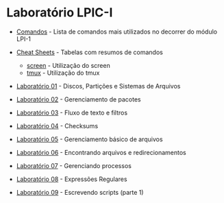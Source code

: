 # Laboratório LPIC-I

- [Comandos](comandos.md) - Lista de comandos mais utilizados no decorrer do módulo LPI-1
- [Cheat Sheets](../cheatsheets) - Tabelas com resumos de comandos
    - [screen](../cheatsheets/screen.md) - Utilização do screen
    - [tmux](../cheatsheets/tmux.md) - Utilização do tmux


- [Laboratório 01](lab01/README.md) - Discos, Partições e Sistemas de Arquivos
- [Laboratório 02](lab02/README.md) - Gerenciamento de pacotes
- [Laboratório 03](lab03/README.md) - Fluxo de texto e filtros
- [Laboratório 04](lab04/README.md) - Checksums
- [Laboratório 05](lab05/README.md) - Gerenciamento básico de arquivos
- [Laboratório 06](lab06/README.md) - Encontrando arquivos e redirecionamentos
- [Laboratório 07](lab07/README.md) - Gerenciando processos
- [Laboratório 08](lab08/README.md) - Expressões Regulares
- [Laboratório 09](lab09/README.md) - Escrevendo scripts (parte 1)
<!-- - [Laboratório 10](lab10/README.md) - Shell scripts -->
